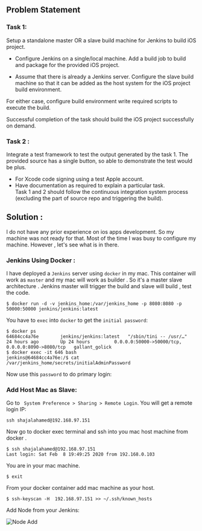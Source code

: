 ## Problem Statement

### Task 1:

 Setup a standalone  master OR a slave build machine for Jenkins to build iOS project.  
  
* Configure Jenkins on a single/local machine. Add a build job to build and package for the provided iOS project.  
  
* Assume that there is already a Jenkins server. Configure the slave build machine so that it can be added as the host system for the iOS project build environment.  
  
For either case, configure build environment write required scripts to execute the build.  
  
Successful completion of the task should build the iOS project successfully on demand.  

### Task 2 :  
 Integrate a test framework to test the output generated by the task 1. The provided source has a single button, so able to demonstrate the test would be plus.  
  
  
* For Xcode code signing using a test Apple account.  
* Have documentation as required to explain a particular task.  
Task 1 and 2 should follow the continuous integration system process (excluding the part of source repo and triggering the build).

## Solution : 

I do not have any prior experience on ios apps development. So my machine was not ready for that. Most of the time I was busy to configure my machine. However , let's see what is in there.

### Jenkins Using Docker :

I have deployed a `Jenkins` server using `docker` in my mac. This container will work as `master` and my mac will work as builder . So it's a master slave architecture . Jenkins master will trigger the build  and slave will build , test the code.

	$ docker run -d -v jenkins_home:/var/jenkins_home -p 8080:8080 -p 50000:50000 jenkins/jenkins:latest

You have to `exec` into `docker` to get the `initial password`:

	$ docker ps 
	64684cc4a76e        jenkins/jenkins:latest   "/sbin/tini -- /usr/…"   24 hours ago        Up 24 hours         0.0.0.0:50000->50000/tcp, 0.0.0.0:8090->8080/tcp   gallant_golick
	$ docker exec -it 646 bash
	jenkins@64684cc4a76e:/$ cat /var/jenkins_home/secrets/initialAdminPassword

Now use this `password` to do primary login:

### Add Host Mac as Slave:

Go to ` System Preference > Sharing > Remote Login`. You will get a remote login IP:

	ssh shajalahamed@192.168.97.151
	
Now go to docker exec terminal and ssh into you mac host machine from docker .

	$ ssh shajalahamed@192.168.97.151
	Last login: Sat Feb  8 19:49:25 2020 from 192.168.0.103

You are in your mac machine.

	$ exit


From your docker container add mac machine as your host.
	
	$ ssh-keyscan -H  192.168.97.151 >> ~/.ssh/known_hosts

Add Node from your Jenkins:

![Node Add](https://github.com/shajalahamedcse/anyconnect-ios/slave_configure.png)
